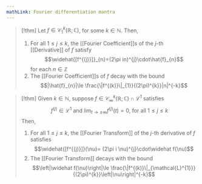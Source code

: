 ```yaml
---
mathLink: Fourier differentiation mantra
---
```

>[!thm]
>Let $f\in\mathcal{C}_{1}^{k}(\mathbb{R};\mathbb{C})$, for some $k\in \mathbb{N}$. Then, 
>1. For all $1\le j\le k$, the [[Fourier Coefficient]]s of the $j$-th [[Derivative]] of $f$ satisfy $$\widehat{[f^{(j)}]}_{n}=(2\pi in)^{j}\cdot\hat{f}_{n}$$for each $n\in\mathbb{Z}$
>2. The [[Fourier Coefficient]]s of $f$ decay with the bound $$|\hat{f}_{n}|\le \frac{\|f^{(k)}\|_{1}}{(2\pi)^{k}}|n|^{-k}$$

>[!thm]
Given $k\in \mathbb{N}$, suppose $f\in\mathcal{C}^{k}_{\infty}(\mathbb{R};\mathbb{C})\cap\mathcal{L}^{1}$ satisfies $$f^{(j)}\in\mathcal{L}^{1}\text{ and }\lim_{t \rightarrow \pm\infty}f^{(j)}(t)=0\text{, for all }1\le j\le k$$
Then, 
>1. For all $1\le j\le k$, the [[Fourier Transform]] of the $j$-th derivative of $f$ satisfies $$\widehat{[f^{(j)}]}(\nu)= (2\pi i \nu)^{j}\cdot\widehat f(\nu)$$
>2. The [[Fourier Transform]] decays with the bound $$\left|\widehat f(\nu)\right|\le \frac{\|f^{(k)}\|_{\mathcal{L}^{1}}}{(2\pi)^{k}}\left|\nu\right|^{-k}$$
